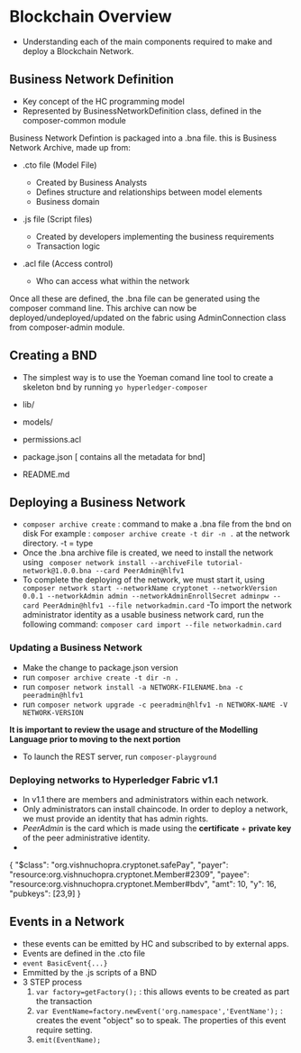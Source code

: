 # Blockchain Overview
- Understanding each of the main components required to make and deploy a Blockchain Network.

## Business Network Definition
- Key concept of the HC programming model
- Represented by BusinessNetworkDefinition class, defined in the composer-common module

Business Network Defintion is packaged into a .bna file. this is Business Network Archive, made up from:

- .cto file (Model File)
	- Created by Business Analysts
	- Defines structure and relationships between model elements
	- Business domain

- .js file (Script files)
	- Created by developers implementing the business requirements
	- Transaction logic

- .acl file (Access control)
	- Who can access what within the network

Once all these are defined, the .bna file can be generated using the composer command line. This archive can now be deployed/undeployed/updated on the fabric using AdminConnection class from composer-admin module.


## Creating a BND
- The simplest way is to use the Yoeman comand line tool to create a skeleton bnd by running `yo hyperledger-composer`

- lib/
- models/
- permissions.acl
- package.json [  contains all the metadata for bnd]
- README.md

## Deploying a Business Network

- `composer archive create` : command to make a .bna file from the bnd on disk
	For example : `composer archive create -t dir -n .` at the network directory. -t = type
- Once the .bna archive file is created, we need to install the network using
	` composer network install --archiveFile tutorial-network@1.0.0.bna --card PeerAdmin@hlfv1`
- To complete the deploying of the network, we must start it, using 
	` composer network start --networkName cryptonet --networkVersion 0.0.1 --networkAdmin admin --networkAdminEnrollSecret adminpw --card PeerAdmin@hlfv1 --file networkadmin.card`
-To import the network administrator identity as a usable business network card, run the following command:
	`composer card import --file networkadmin.card`

### Updating a Business Network

- Make the change to package.json version
- run `composer archive create -t dir -n .`
- run `composer network install -a NETWORK-FILENAME.bna -c peeradmin@hlfv1`
- run `composer network upgrade -c peeradmin@hlfv1 -n NETWORK-NAME -V NETWORK-VERSION`

**It is important to review the usage and structure of the Modelling Language prior to moving to the next portion**

- To launch the REST server, run `composer-playground`

### Deploying networks to Hyperledger Fabric v1.1
- In v1.1 there are members and administrators within each network.
- Only administrators can install chaincode. In order to deploy a network, we must provide an identity that has admin rights.
- *PeerAdmin* is the card which is made using the **certificate** + **private key** of the peer administrative identity.
- 
{
  "$class": "org.vishnuchopra.cryptonet.safePay",
  "payer": "resource:org.vishnuchopra.cryptonet.Member#2309",
  "payee": "resource:org.vishnuchopra.cryptonet.Member#bdv",
  "amt": 10,
  "y": 16,
  "pubkeys": [23,9]
}

## Events in a Network

- these events can be emitted by HC and subscribed to by external apps. 
- Events are defined in the .cto file
- `event BasicEvent{...}`
- Emmitted by the .js scripts of a BND
- 3 STEP process
	1. `var factory=getFactory();` : this allows events to be created as part the transaction
	2. `var EventName=factory.newEvent('org.namespace','EventName');` : creates the event "object" so to speak. The properties of this event require setting.
	3. `emit(EventName);`